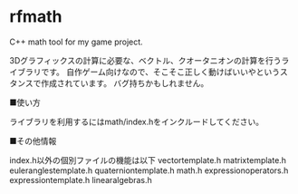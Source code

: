 rfmath
======

C++ math tool for my game project.


3Dグラフィックスの計算に必要な、ベクトル、クオータニオンの計算を行うライブラリです。
自作ゲーム向けなので、そこそこ正しく動けばいいやというスタンスで作成されています。
バグ持ちかもしれません。


■使い方

ライブラリを利用するにはmath/index.hをインクルードしてください。

■その他情報

index.h以外の個別ファイルの機能は以下
vectortemplate.h
matrixtemplate.h
euleranglestemplate.h
quaterniontemplate.h
math.h
expressionoperators.h
expressiontemplate.h
linearalgebras.h


